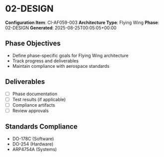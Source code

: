# 02-DESIGN

**Configuration Item**: CI-AF059-003
**Architecture Type**: Flying Wing
**Phase**: 02-DESIGN
**Generated**: 2025-08-25T00:05:05+00:00

## Phase Objectives
- Define phase-specific goals for Flying Wing architecture
- Track progress and deliverables
- Maintain compliance with aerospace standards

## Deliverables
- [ ] Phase documentation
- [ ] Test results (if applicable)
- [ ] Compliance artifacts
- [ ] Review approvals

## Standards Compliance
- DO-178C (Software)
- DO-254 (Hardware)
- ARP4754A (Systems)
